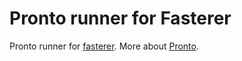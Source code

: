 # Pronto runner for Fasterer

Pronto runner for [fasterer](https://github.com/DamirSvrtan/fasterer). More about [Pronto](https://github.com/prontolabs/pronto).
